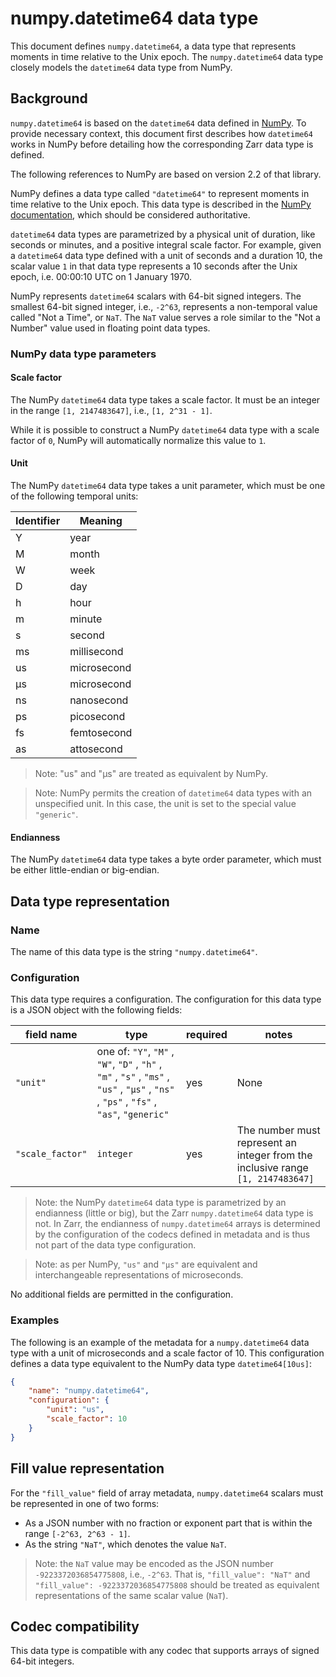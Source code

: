 # numpy.datetime64 data type

This document defines `numpy.datetime64`, a data type 
that represents moments in time relative to the Unix epoch.
The `numpy.datetime64` data type closely models the `datetime64` data type from NumPy. 


## Background

`numpy.datetime64` is based on the `datetime64` data defined in [NumPy](https://NumPy.org/). 
To provide necessary context, this document first describes how `datetime64` works in NumPy before 
detailing how the corresponding Zarr data type is defined.

The following references to NumPy are based on version 2.2 of that library.

NumPy defines a data type called `"datetime64"` to represent moments in time relative to the Unix 
epoch. This data type is described in the [NumPy documentation](https://NumPy.org/doc/stable/reference/arrays.datetime.html), which should be considered authoritative.

`datetime64` data types are parametrized by a physical unit of duration, like seconds or minutes, 
and a positive integral scale factor. For example, given a `datetime64` data type defined with a 
unit of seconds and a duration 10, the scalar value `1` in that data type represents a 10 seconds 
after the Unix epoch, i.e. 00:00:10 UTC on 1 January 1970.   

NumPy represents `datetime64` scalars with 64-bit signed integers. The smallest 64-bit signed 
integer, i.e., `-2^63`, represents a non-temporal value called "Not a Time", or `NaT`. The `NaT` 
value serves a role similar to the "Not a Number" value used in floating point data types. 

### NumPy data type parameters

#### Scale factor
The NumPy `datetime64` data type takes a scale factor. It must be an integer in the range 
`[1, 2147483647]`, i.e., `[1, 2^31 - 1]`.

While it is possible to construct a NumPy `datetime64` data type with a scale factor of `0`, 
NumPy will automatically normalize this value to `1`.

#### Unit
The NumPy `datetime64` data type takes a unit parameter, which must be one of the following temporal 
units:

| Identifier | Meaning     |
|------------|----------|
| Y        | year   |
| M        | month   |
| W       | week     |
| D        | day      |
| h       | hour     |
| m      | minute    |
| s       | second     |
| ms       | millisecond     |
| us       | microsecond     |
| μs       | microsecond     |
| ns       | nanosecond      |
| ps       | picosecond      |
| fs       | femtosecond     |
| as       | attosecond     |

> Note: "us" and "μs" are treated as equivalent by NumPy.

> Note: NumPy permits the creation of `datetime64` data types with an unspecified unit. In this 
case, the unit is set to the special value `"generic"`.

#### Endianness
The NumPy `datetime64` data type takes a byte order parameter, which must be either 
little-endian or big-endian. 

## Data type representation

### Name

The name of this data type is the string `"numpy.datetime64"`.

### Configuration

This data type requires a configuration. The configuration for this data type is a JSON object with 
the following fields:

| field name | type | required | notes |
|------------|----------|---|---|
| `"unit"` | one of: `"Y"`, `"M"` , `"W"`, `"D"` , `"h"` , `"m"` , `"s"` , `"ms"` , `"us"` , `"μs"` , `"ns"` , `"ps"` , `"fs"` , `"as"`, `"generic"` | yes | None |
| `"scale_factor"` | `integer` | yes | The number must represent an integer from the inclusive range `[1, 2147483647]` |

> Note: the NumPy `datetime64` data type is parametrized by an endianness (little or big), but the 
Zarr `numpy.datetime64` data type is not. In Zarr, the endianness of `numpy.datetime64` arrays is determined by 
the configuration of the codecs defined in metadata and is thus not part of the data type configuration.

> Note: as per NumPy, `"us"` and `"μs"` are equivalent and interchangeable representations of 
microseconds.

No additional fields are permitted in the configuration.

### Examples
The following is an example of the metadata for a `numpy.datetime64` data type with a unit of microseconds 
and a scale factor of 10. This configuration defines a data type equivalent to the NumPy data type 
`datetime64[10us]`:

```json
{
    "name": "numpy.datetime64",
    "configuration": {
        "unit": "us",
        "scale_factor": 10
    }
}
```

## Fill value representation

For the `"fill_value"` field of array metadata, `numpy.datetime64` scalars must be represented in one of 
two forms:
- As a JSON number with no fraction or exponent part that is within the range `[-2^63, 2^63 - 1]`. 
- As the string `"NaT"`, which denotes the value `NaT`. 

> Note: the `NaT` value may be encoded as the JSON number `-9223372036854775808`, i.e., 
`-2^63`. That is, `"fill_value": "NaT"` and `"fill_value": -9223372036854775808` should be treated 
as equivalent representations of the same scalar value (`NaT`).  

## Codec compatibility

This data type is compatible with any codec that supports arrays of signed 64-bit integers.
